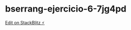 # bserrang-ejercicio-6-7jg4pd

[Edit on StackBlitz ⚡️](https://stackblitz.com/edit/bserrang-ejercicio-6-7jg4pd)